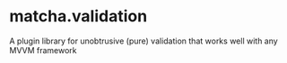 # matcha.validation
A plugin library for unobtrusive (pure) validation that works well with any MVVM framework
